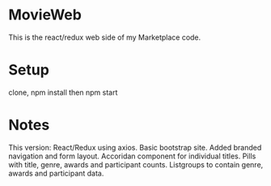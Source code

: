 # MovieWeb
This is the react/redux web side of my Marketplace code.
# Setup
clone, npm install then npm start
# Notes
This version: 
React/Redux using axios.
Basic bootstrap site. 
Added branded navigation and form layout.
Accoridan component for individual titles.
Pills with title, genre, awards and participant counts.
Listgroups to contain genre, awards and participant data.